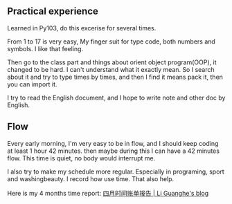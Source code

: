 ## Practical experience
Learned in Py103, do this excerise for several times. 

From 1 to 17 is very easy, My finger suit for type code, both numbers and symbols. I like that feeling. 

Then go to the class part and things about orient object program(OOP), it changed to be hard. I can't understand what it exactly mean. So I search about it and try to type times by times, and then I find it means pack it, then you can import it.

I try to read the English document, and I hope to write note and other doc by English.

## Flow
Every early morning, I'm very easy to be in flow, and I should keep coding at least 1 hour 42 minutes. then maybe during this I can have a 42 minutes flow. This time is quiet, no body would interrupt me. 

I also try to make my schedule more regular. Especially in programing, sport and washingbeauty. I record how use time. That also help.

Here is my 4 months time report: [四月时间账单报告 | Li Guanghe's blog](https://liguanghe.github.io/2017/07/30/FourMonthsReport/)




